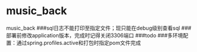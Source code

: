 # music_back
music_back
###sql日志不能打印至指定文件；现只能在debug级别查看sql
###部署前修改application版本，完成时记得关闭3306端口
###todo
###多环境配置：通过spring.profiles.active和打包时指定pom文件完成
